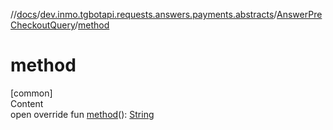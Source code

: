 //[docs](../../../index.md)/[dev.inmo.tgbotapi.requests.answers.payments.abstracts](../index.md)/[AnswerPreCheckoutQuery](index.md)/[method](method.md)



# method  
[common]  
Content  
open override fun [method](method.md)(): [String](https://kotlinlang.org/api/latest/jvm/stdlib/kotlin/-string/index.html)  



